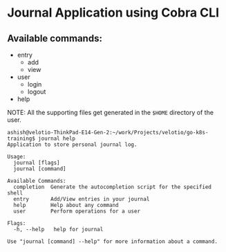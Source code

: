 # Journal Application using Cobra CLI

## Available commands:
- entry
  - add
  - view
- user
  - login
  - logout
- help

NOTE: All the supporting files get generated in the `$HOME` directory of the user.

```
ashish@velotio-ThinkPad-E14-Gen-2:~/work/Projects/velotio/go-k8s-training$ journal help
Application to store personal journal log.

Usage:
  journal [flags]
  journal [command]

Available Commands:
  completion  Generate the autocompletion script for the specified shell
  entry       Add/View entries in your journal
  help        Help about any command
  user        Perform operations for a user

Flags:
  -h, --help   help for journal

Use "journal [command] --help" for more information about a command.
```